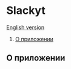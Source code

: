 # Slackyt

[English version](docs/README_ENG.md)

1. [О приложении](#about)


## О приложении <a id="about"></a>

